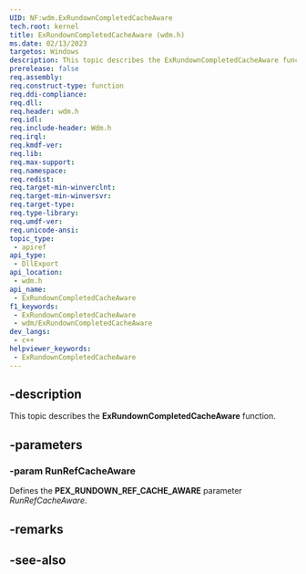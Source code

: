 ```yaml
---
UID: NF:wdm.ExRundownCompletedCacheAware
tech.root: kernel
title: ExRundownCompletedCacheAware (wdm.h)
ms.date: 02/13/2023
targetos: Windows
description: This topic describes the ExRundownCompletedCacheAware function.
prerelease: false
req.assembly: 
req.construct-type: function
req.ddi-compliance: 
req.dll: 
req.header: wdm.h
req.idl: 
req.include-header: Wdm.h
req.irql: 
req.kmdf-ver: 
req.lib: 
req.max-support: 
req.namespace: 
req.redist: 
req.target-min-winverclnt: 
req.target-min-winversvr: 
req.target-type: 
req.type-library: 
req.umdf-ver: 
req.unicode-ansi: 
topic_type:
 - apiref
api_type:
 - DllExport
api_location:
 - wdm.h
api_name:
 - ExRundownCompletedCacheAware
f1_keywords:
 - ExRundownCompletedCacheAware
 - wdm/ExRundownCompletedCacheAware
dev_langs:
 - c++
helpviewer_keywords:
 - ExRundownCompletedCacheAware
---
```


## -description

This topic describes the **ExRundownCompletedCacheAware** function.

## -parameters

### -param RunRefCacheAware

Defines the **PEX_RUNDOWN_REF_CACHE_AWARE** parameter *RunRefCacheAware*.

## -remarks

## -see-also
